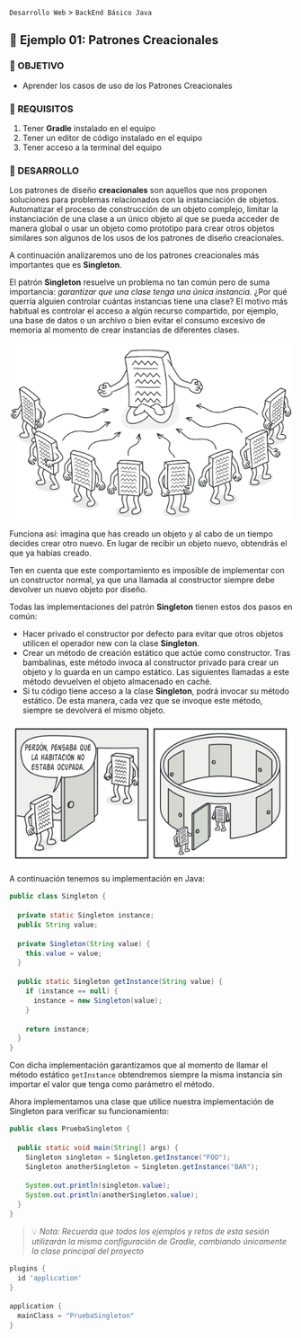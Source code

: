 `Desarrollo Web` > `BackEnd Básico Java`

## 🧠 Ejemplo 01: Patrones Creacionales

### 🎯 OBJETIVO

- Aprender los casos de uso de los Patrones Creacionales

### 📃 REQUISITOS

1. Tener **Gradle** instalado en el equipo
2. Tener un editor de código instalado en el equipo
3. Tener acceso a la terminal del equipo

### 🎩 DESARROLLO

Los patrones de diseño **creacionales** son aquellos que nos proponen soluciones para problemas relacionados con la instanciación de objetos. Automatizar el proceso de construcción de un objeto complejo, limitar la instanciación de una clase a un único objeto al que se pueda acceder de manera global o usar un objeto como prototipo para crear otros objetos similares son algunos de los usos de los patrones de diseño creacionales.

A continuación analizaremos uno de los patrones creacionales más importantes que es **Singleton**.

El patrón **Singleton** resuelve un problema no tan común pero de suma importancia: *garantizar que una clase tenga una única instancia.* ¿Por qué querría alguien controlar cuántas instancias tiene una clase? El motivo más habitual es controlar el acceso a algún recurso compartido, por ejemplo, una base de datos o un archivo o bien evitar el consumo excesivo de memoria al momento de crear instancias de diferentes clases.

![](img/singleton-explanation.png)

Funciona así: imagina que has creado un objeto y al cabo de un tiempo decides crear otro nuevo. En lugar de recibir un objeto nuevo, obtendrás el que ya habías creado.

Ten en cuenta que este comportamiento es imposible de implementar con un constructor normal, ya que una llamada al constructor siempre debe devolver un nuevo objeto por diseño.

Todas las implementaciones del patrón **Singleton** tienen estos dos pasos en común:

- Hacer privado el constructor por defecto para evitar que otros objetos utilicen el operador new con la clase **Singleton**.
- Crear un método de creación estático que actúe como constructor. Tras bambalinas, este método invoca al constructor privado para crear un objeto y lo guarda en un campo estático. Las siguientes llamadas a este método devuelven el objeto almacenado en caché.
- Si tu código tiene acceso a la clase **Singleton**, podrá invocar su método estático. De esta manera, cada vez que se invoque este método, siempre se devolverá el mismo objeto.

![](img/singleton-comic.png)

A continuación tenemos su implementación en Java:

```java
public class Singleton {

  private static Singleton instance;
  public String value;

  private Singleton(String value) {
    this.value = value;
  }

  public static Singleton getInstance(String value) {
    if (instance == null) {
      instance = new Singleton(value);
    }

    return instance;
  }
}
```

Con dicha implementación garantizamos que al momento de llamar el método estático `getInstance` obtendremos siempre la misma instancia sin importar el valor que tenga como parámetro el método.

Ahora implementamos una clase que utilice nuestra implementación de Singleton para verificar su funcionamiento:

```java
public class PruebaSingleton {

  public static void main(String[] args) {
    Singleton singleton = Singleton.getInstance("FOO");
    Singleton anotherSingleton = Singleton.getInstance("BAR");

    System.out.println(singleton.value);
    System.out.println(anotherSingleton.value);
  }
}
```

> 💡 *Nota: Recuerda que todos los ejemplos y retos de esta sesión utilizarán la misma configuración de Gradle, cambiando únicamente la clase principal del proyecto*

```groovy
plugins {
  id 'application'
}

application {
  mainClass = "PruebaSingleton"
}
```